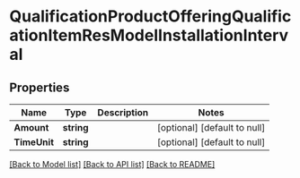 # QualificationProductOfferingQualificationItemResModelInstallationInterval

## Properties
Name | Type | Description | Notes
------------ | ------------- | ------------- | -------------
**Amount** | **string** |  | [optional] [default to null]
**TimeUnit** | **string** |  | [optional] [default to null]

[[Back to Model list]](../README.md#documentation-for-models) [[Back to API list]](../README.md#documentation-for-api-endpoints) [[Back to README]](../README.md)

